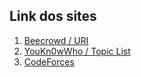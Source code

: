 ## Link dos sites
1. [Beecrowd / URI](https://judge.beecrowd.com/pt)
2. [YouKn0wWho / Topic List](https://youkn0wwho.academy/topic-list)
3. [CodeForces](https://codeforces.com)

